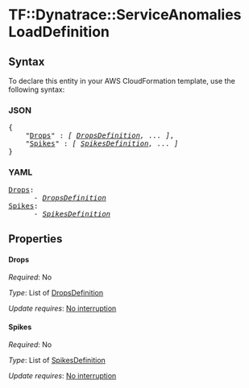 # TF::Dynatrace::ServiceAnomalies LoadDefinition

## Syntax

To declare this entity in your AWS CloudFormation template, use the following syntax:

### JSON

<pre>
{
    "<a href="#drops" title="Drops">Drops</a>" : <i>[ <a href="dropsdefinition.md">DropsDefinition</a>, ... ]</i>,
    "<a href="#spikes" title="Spikes">Spikes</a>" : <i>[ <a href="spikesdefinition.md">SpikesDefinition</a>, ... ]</i>
}
</pre>

### YAML

<pre>
<a href="#drops" title="Drops">Drops</a>: <i>
      - <a href="dropsdefinition.md">DropsDefinition</a></i>
<a href="#spikes" title="Spikes">Spikes</a>: <i>
      - <a href="spikesdefinition.md">SpikesDefinition</a></i>
</pre>

## Properties

#### Drops

_Required_: No

_Type_: List of <a href="dropsdefinition.md">DropsDefinition</a>

_Update requires_: [No interruption](https://docs.aws.amazon.com/AWSCloudFormation/latest/UserGuide/using-cfn-updating-stacks-update-behaviors.html#update-no-interrupt)

#### Spikes

_Required_: No

_Type_: List of <a href="spikesdefinition.md">SpikesDefinition</a>

_Update requires_: [No interruption](https://docs.aws.amazon.com/AWSCloudFormation/latest/UserGuide/using-cfn-updating-stacks-update-behaviors.html#update-no-interrupt)

